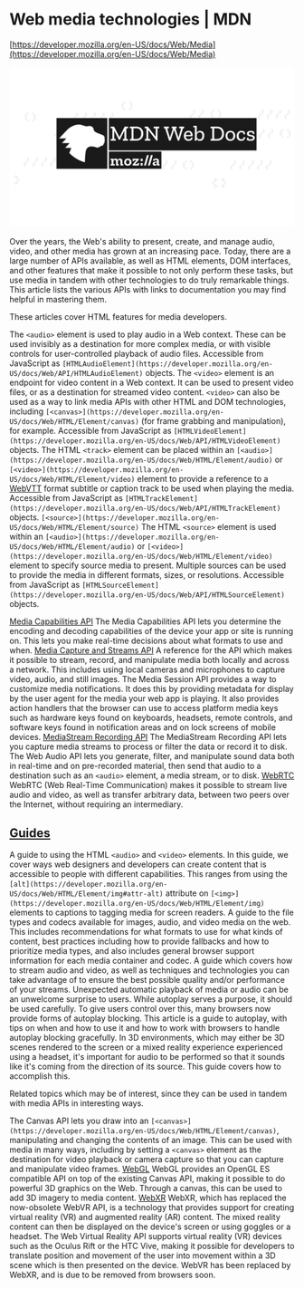 # Web media technologies | MDN

[https://developer.mozilla.org/en-US/docs/Web/Media](https://developer.mozilla.org/en-US/docs/Web/Media)

![mdn-social-share.0ca9dbda.png](Web%20media%20%2004679/mdn-social-share.0ca9dbda.png)

Over the years, the Web's ability to present, create, and manage audio, video, and other media has grown at an increasing pace. Today, there are a large number of APIs available, as well as HTML elements, DOM interfaces, and other features that make it possible to not only perform these tasks, but use media in tandem with other technologies to do truly remarkable things. This article lists the various APIs with links to documentation you may find helpful in mastering them.

These articles cover HTML features for media developers.

 The `<audio>` element is used to play audio in a Web context. These can be used invisibly as a destination for more complex media, or with visible controls for user-controlled playback of audio files. Accessible from JavaScript as `[HTMLAudioElement](https://developer.mozilla.org/en-US/docs/Web/API/HTMLAudioElement)` objects.    The `<video>` element is an endpoint for video content in a Web context. It can be used to present video files, or as a destination for streamed video content. `<video>` can also be used as a way to link media APIs with other HTML and DOM technologies, including `[<canvas>](https://developer.mozilla.org/en-US/docs/Web/HTML/Element/canvas)` (for frame grabbing and manipulation), for example. Accessible from JavaScript as `[HTMLVideoElement](https://developer.mozilla.org/en-US/docs/Web/API/HTMLVideoElement)` objects.    The HTML `<track>` element can be placed within an `[<audio>](https://developer.mozilla.org/en-US/docs/Web/HTML/Element/audio)` or `[<video>](https://developer.mozilla.org/en-US/docs/Web/HTML/Element/video)` element to provide a reference to a [WebVTT](https://developer.mozilla.org/en-US/docs/Web/API/WebVTT_API) format subtitle or caption track to be used when playing the media. Accessible from JavaScript as `[HTMLTrackElement](https://developer.mozilla.org/en-US/docs/Web/API/HTMLTrackElement)` objects.  `[<source>](https://developer.mozilla.org/en-US/docs/Web/HTML/Element/source)`  The HTML `<source>` element is used within an `[<audio>](https://developer.mozilla.org/en-US/docs/Web/HTML/Element/audio)` or `[<video>](https://developer.mozilla.org/en-US/docs/Web/HTML/Element/video)` element to specify source media to present. Multiple sources can be used to provide the media in different formats, sizes, or resolutions. Accessible from JavaScript as `[HTMLSourceElement](https://developer.mozilla.org/en-US/docs/Web/API/HTMLSourceElement)` objects. 

[Media Capabilities API](https://developer.mozilla.org/en-US/docs/Web/API/Media_Capabilities_API)  The Media Capabilities API lets you determine the encoding and decoding capabilities of the device your app or site is running on. This lets you make real-time decisions about what formats to use and when.  [Media Capture and Streams API](https://developer.mozilla.org/en-US/docs/Web/API/Media_Streams_API)  A reference for the API which makes it possible to stream, record, and manipulate media both locally and across a network. This includes using local cameras and microphones to capture video, audio, and still images.    The Media Session API provides a way to customize media notifications. It does this by providing metadata for display by the user agent for the media your web app is playing. It also provides action handlers that the browser can use to access platform media keys such as hardware keys found on keyboards, headsets, remote controls, and software keys found in notification areas and on lock screens of mobile devices.  [MediaStream Recording API](https://developer.mozilla.org/en-US/docs/Web/API/MediaStream_Recording_API)  The MediaStream Recording API lets you capture media streams to process or filter the data or record it to disk.    The Web Audio API lets you generate, filter, and manipulate sound data both in real-time and on pre-recorded material, then send that audio to a destination such as an `<audio>` element, a media stream, or to disk.  [WebRTC](https://developer.mozilla.org/en-US/docs/Web/API/WebRTC_API)  WebRTC (Web Real-Time Communication) makes it possible to stream live audio and video, as well as transfer arbitrary data, between two peers over the Internet, without requiring an intermediary. 

## [Guides](https://developer.mozilla.org/en-US/docs/Web/Media#guides)

 A guide to using the HTML `<audio>` and `<video>` elements.    In this guide, we cover ways web designers and developers can create content that is accessible to people with different capabilities. This ranges from using the `[alt](https://developer.mozilla.org/en-US/docs/Web/HTML/Element/img#attr-alt)` attribute on `[<img>](https://developer.mozilla.org/en-US/docs/Web/HTML/Element/img)` elements to captions to tagging media for screen readers.    A guide to the file types and codecs available for images, audio, and video media on the web. This includes recommendations for what formats to use for what kinds of content, best practices including how to provide fallbacks and how to prioritize media types, and also includes general browser support information for each media container and codec.    A guide which covers how to stream audio and video, as well as techniques and technologies you can take advantage of to ensure the best possible quality and/or performance of your streams.    Unexpected automatic playback of media or audio can be an unwelcome surprise to users. While autoplay serves a purpose, it should be used carefully. To give users control over this, many browsers now provide forms of autoplay blocking. This article is a guide to autoplay, with tips on when and how to use it and how to work with browsers to handle autoplay blocking gracefully.    In 3D environments, which may either be 3D scenes rendered to the screen or a mixed reality experience experienced using a headset, it's important for audio to be performed so that it sounds like it's coming from the direction of its source. This guide covers how to accomplish this. 

Related topics which may be of interest, since they can be used in tandem with media APIs in interesting ways.

 The Canvas API lets you draw into an `[<canvas>](https://developer.mozilla.org/en-US/docs/Web/HTML/Element/canvas)`, manipulating and changing the contents of an image. This can be used with media in many ways, including by setting a `<canvas>` element as the destination for video playback or camera capture so that you can capture and manipulate video frames.  [WebGL](https://developer.mozilla.org/en-US/docs/Web/API/WebGL_API)  WebGL provides an OpenGL ES compatible API on top of the existing Canvas API, making it possible to do powerful 3D graphics on the Web. Through a canvas, this can be used to add 3D imagery to media content.  [WebXR](https://developer.mozilla.org/en-US/docs/Web/API/WebXR_Device_API)  WebXR, which has replaced the now-obsolete WebVR API, is a technology that provides support for creating virtual reality (VR) and augmented reality (AR) content. The mixed reality content can then be displayed on the device's screen or using goggles or a headset.    The Web Virtual Reality API supports virtual reality (VR) devices such as the Oculus Rift or the HTC Vive, making it possible for developers to translate position and movement of the user into movement within a 3D scene which is then presented on the device. WebVR has been replaced by WebXR, and is due to be removed from browsers soon.